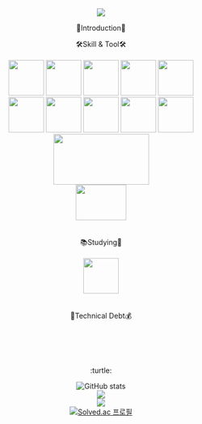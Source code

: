 <div align=center>
<img src="https://capsule-render.vercel.app/api?type=waving&color=0:f298e7,100:a5f9f9&height=300&section=header&text=Let%20it%20go!&fontSize=90&fontColor=ffffff&descAlign=20"/>

<p align=center&fontSize=15> 👋Introduction👋 </p>
<center>🛠Skill & Tool🛠</center><br>

<img src="https://cdn.jsdelivr.net/gh/devicons/devicon/icons/python/python-original-wordmark.svg" width="70" height="70"/>
<img src="https://cdn.jsdelivr.net/gh/devicons/devicon/icons/java/java-original-wordmark.svg" width="70" height="70"/>
<img src="https://cdn.jsdelivr.net/gh/devicons/devicon/icons/spring/spring-original-wordmark.svg" width="70" height="70"/>
<img src="https://cdn.jsdelivr.net/gh/devicons/devicon/icons/gradle/gradle-plain-wordmark.svg" width="70" height="70"/>
<img src="https://cdn.jsdelivr.net/gh/devicons/devicon/icons/mysql/mysql-plain.svg"width="70" height="70"/> <br/>
<img src="https://cdn.jsdelivr.net/gh/devicons/devicon/icons/javascript/javascript-original.svg" width="70" height="70"/>

<img src="https://cdn.jsdelivr.net/gh/devicons/devicon/icons/nextjs/nextjs-original.svg" width="70" height="70"/>
<img src="https://cdn.jsdelivr.net/gh/devicons/devicon/icons/react/react-original.svg" width="70" height="70"/>
<img src="https://cdn.jsdelivr.net/gh/devicons/devicon/icons/css3/css3-original.svg" width="70" height="70"/>
<img src="https://cdn.jsdelivr.net/gh/devicons/devicon/icons/html5/html5-plain.svg" width="70" height="70"/><br/>
<img src="https://images.velog.io/images/bonjaski0989/post/e24aa1c8-82dd-4aaa-937c-b2bc13ea3ab0/amazon_ec2.png" width="189" height="100"/> <br>
<img src="https://images.velog.io/images/doohyunlm/post/6e997033-ec22-4718-80ac-78353b9a0854/s3.png" width="100" height="70"/> <br><br><br>
  



<center>📚Studying🐢</center><br>
<img src="https://cdn.jsdelivr.net/gh/devicons/devicon/icons/typescript/typescript-original.svg" width="70" height="70"/>
<br><br><br>
  
<center>🛒Technical Debt💰</center><br><br><br><br><br>

  
  
</div>


<div align=center>
:turtle:

![GitHub stats](https://github-readme-stats.vercel.app/api?username=Do-it-chu&theme=buefy&show_icons=true&descAlign=30) <br>
<img src="http://mazandi.herokuapp.com/api?handle=hot0721&theme=warm"/> <br>
<img src="https://github-readme-stats.vercel.app/api/top-langs/?username=Do-it-chu&layout=compact&theme=vue&hide_border=true" /> <br>
[![Solved.ac 프로필](http://mazassumnida.wtf/api/v2/generate_badge?boj=hot0721)](https://solved.ac/hot0721)
</div>
<!-- ![footer](https://capsule-render.vercel.app/api?section=footer) -->

<!--
**Do-it-chu/do-it-chu** is a ✨ _special_ ✨ repository because its `README.md` (this file) appears on your GitHub profile.

Here are some ideas to get you started:

- 🔭 I’m currently working on ...
- 🌱 I’m currently learning ...
- 👯 I’m looking to collaborate on ...
- 🤔 I’m looking for help with ...
- 💬 Ask me about ...
- 📫 How to reach me: ...
- 😄 Pronouns: ...
- ⚡ Fun fact: ...
-->
